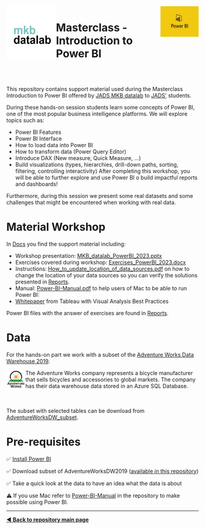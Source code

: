 <img align="left" width="130" height="140" src="https://github.com/MKB-Datalab/masterclass-power-bi-2023/blob/main/Images/SCjRGgjT_400x400.jpg">
<img align="right" width="100" height="80" src="https://github.com/MKB-Datalab/masterclass-power-bi-2023/blob/main/Images/index.jpg">

# Masterclass - Introduction to Power BI

<br/><br/>

This repository contains support material used during the Masterclass Introduction to Power BI offered by [JADS MKB datalab](https://www.jadsmkbdatalab.nl/) to [JADS'](https://www.jads.nl/) students.

During these hands-on session students learn some concepts of Power BI, one of the most popular business intelligence platforms. We will explore topics such as:
* Power BI Features
* Power BI Interface
* How to load data into Power BI
* How to transform data (Power Query Editor)
* Introduce DAX (New measure, Quick Measure, …)
* Build visualizations (types, hierarchies, drill-down paths, sorting, filtering, controlling interactivity)
After completing this workshop, you will be able to further explore and use Power BI o build impactful reports and dashboards!

Furthermore, during this session we present some real datasets and some challenges that might be encountered when working with real data.

# Material Workshop

In [Docs](https://github.com/MKB-Datalab/masterclass-power-bi-2023/tree/main/Docs) you find the support material including:

* Workshop presentation: [MKB_datalab_PowerBI_2023.pptx]( https://github.com/MKB-Datalab/masterclass-power-bi-2023/blob/main/Docs/MKB_datalab_PowerBI_2023.pptx)
* Exercises covered during workshop: [Exercises_PowerBI_2023.docx]( https://github.com/MKB-Datalab/masterclass-power-bi-2023/blob/main/Docs/Exercises_PowerBI_2023.docx)
* Instructions: [How_to_update_location_of_data_sources.pdf]( https://github.com/MKB-Datalab/masterclass-power-bi-2023/blob/main/Docs/How_to_update_location_of_data_sources.pdf) on how to change the location of your data sources so you can verify the solutions presented in [Reports]( https://github.com/MKB-Datalab/masterclass-power-bi-2023/tree/main/Reports).
* Manual: [Power-BI-Manual.pdf]( https://github.com/MKB-Datalab/masterclass-power-bi-2023/blob/main/Docs/Power-BI-Manual.pdf) to help users of Mac to be able to run Power BI:
* [Whitepaper]( https://github.com/MKB-Datalab/masterclass-power-bi-2023/blob/main/Docs/whitepaper_visual-analysis-guidebook_0.pdf) from Tableau with Visual Analysis Best Practices

Power BI files with the answer of exercises are found in [Reports]( https://github.com/MKB-Datalab/masterclass-power-bi-2023/tree/main/Reports).


# Data

For the hands-on part we work with a subset of the 
[Adventure Works Data Warehouse 2019]( https://github.com/microsoft/sql-server-samples/releases/download/adventureworks/AdventureWorksDW2019.bak).

<img align="left" width="50" height="50" src="https://github.com/MKB-Datalab/masterclass-power-bi-2023/blob/main/Images/adventure-works-logo-150x150.png"> 
The Adventure Works company represents a bicycle manufacturer that sells bicycles and accessories to global markets. The company has their data warehouse data stored in an Azure SQL Database. 

<br/><br/>
The subset with selected tables can be download from [AdventureWorksDW_subset](https://github.com/MKB-Datalab/masterclass-power-bi-2023/tree/main/AdventureWorksDW_subset).


# Pre-requisites

:white_check_mark: [Install Power BI](https://aka.ms/pbidesktopstore)

:white_check_mark: Download subset of AdventureWorksDW2019 ([available in this repository](https://github.com/MKB-Datalab/masterclass-power-bi-2023/tree/main/AdventureWorksDW_subset))

:white_check_mark: Take a quick look at the data to have an idea what the data is about

:warning: If you use Mac refer to [Power-BI-Manual](https://github.com/MKB-Datalab/masterclass-power-bi-2023/blob/main/Docs/Power-BI-Manual.pdf) in the repository to make possible using Power BI.

-------------------------------------
[:arrow_backward: **Back to repository main page**](https://github.com/MKB-Datalab/mkbdatalab_knowledge_repository_main/tree/master)